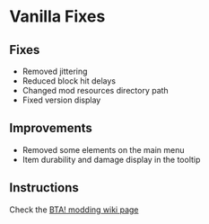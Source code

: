 # Vanilla Fixes

## Fixes
* Removed jittering
* Reduced block hit delays
* Changed mod resources directory path
* Fixed version display

## Improvements
* Removed some elements on the main menu
* Item durability and damage display in the tooltip

## Instructions

Check the [BTA! modding wiki page](https://bta.miraheze.org/wiki/Modding)
